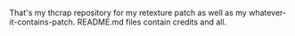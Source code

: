 That's my thcrap repository for my retexture patch as well as my whatever-it-contains-patch.
README.md files contain credits and all.
